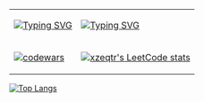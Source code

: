 <!--
**xzeqtr/xzeqtr** is a ✨ _special_ ✨ repository because its `README.md` (this file) appears on your GitHub profile.

Here are some ideas to get you started:

- 🔭 I’m currently working on ...
- 🌱 I’m currently learning ...
- 👯 I’m looking to collaborate on ...
- 🤔 I’m looking for help with ...
- 💬 Ask me about ...
- 📫 How to reach me: ...
- 😄 Pronouns: ...
- ⚡ Fun fact: ...
-->

<table>
<tr>
<td>
        
[![Typing SVG](https://readme-typing-svg.herokuapp.com?font=Fira+Code&size=10&pause=1000&color=31ABE1&width=435&lines=Codewars+stats)](https://git.io/typing-svg)
        
</td>
    
<td>
        
[![Typing SVG](https://readme-typing-svg.herokuapp.com?font=Fira+Code&size=10&pause=1000&color=31ABE1&width=435&lines=LeetCode+stats)](https://git.io/typing-svg)
        
</td>
</tr>

<tr>
<td>
<div>
        
[![codewars](https://www.codewars.com/users/xzeqtr/badges/small)](https://www.codewars.com/users/xzeqtr)
        
</div>
</td>
<td>
<div>
        
[![xzeqtr's LeetCode stats](https://leetcode-stats-six.vercel.app/api?username=xzeqtr&theme=dark)](https://leetcode.com/xzeqtr/)
        
</div>
</td>
</tr>
</table>

[![Top Langs](https://github-readme-stats.vercel.app/api/top-langs/?username=xzeqtr&layout=compact)](https://github.com/anuraghazra/github-readme-stats)

